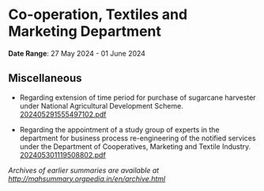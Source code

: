 # Co-operation, Textiles and Marketing Department

**Date Range**: 27 May 2024 - 01 June 2024


## Miscellaneous
- Regarding extension of time period for purchase of sugarcane harvester under National Agricultural Development Scheme.\
  [202405291555497102.pdf](https://gr.maharashtra.gov.in/Site/Upload/Government%20Resolutions/English/202405291555497102.pdf)

- Regarding the appointment of a study group of experts in the department for business process re-engineering of the notified services under the Department of Cooperatives, Marketing and Textile Industry.\
  [202405301119508802.pdf](https://gr.maharashtra.gov.in/Site/Upload/Government%20Resolutions/English/202405301119508802..pdf)


*Archives of earlier summaries are available at http://mahsummary.orgpedia.in/en/archive.html*